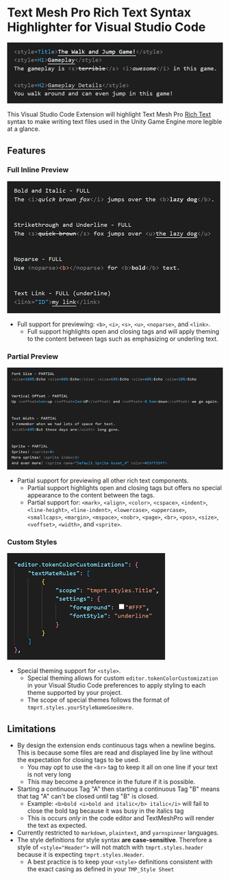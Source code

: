# Text Mesh Pro Rich Text Syntax Highlighter for Visual Studio Code

![Syntax Preview](.github/images/syntax-preview.png)

This Visual Studio Code Extension will highlight Text Mesh Pro [Rich Text](http://digitalnativestudios.com/textmeshpro/docs/rich-text/) syntax to make writing text files used in the Unity Game Engine more legible at a glance.

## Features

### Full Inline Preview
![Full Support Preview](.github/images/full-syntax-preview.png)

- Full support for previewing: `<b>`, `<i>`, `<s>`, `<u>`, `<noparse>`, and `<link>`.
	- Full support highlights open and closing tags and will apply theming to the content between tags such as emphasizing or underling text.

### Partial Preview
![Partial Support Preview](.github/images/partial-syntax-preview.png)

- Partial support for previewing all other rich text components. 
	- Partial support highlights open and closing tags but offers no special appearance to the content between the tags.
	- Partial support for: `<mark>`, `<align>`, `<color>`, `<cspace>`, `<indent>`, `<line-height>`, `<line-indent>`, `<lowercase>`, `<uppercase>`, `<smallcaps>`, `<margin>`, `<mspace>`, `<nobr>`, `<page>`, `<br>`, `<pos>`, `<size>`, `<voffset>`, `<width>`, and `<sprite>`.

### Custom Styles
![Style Syntax Definition](.github/images/style-syntax-definition.png)

- Special theming support for `<style>`.
	- Special theming allows for custom `editor.tokenColorCustomization` in your Visual Studio Code preferences to apply styling to each theme supported by your project.
	- The scope of special themes follows the format of `tmprt.styles.yourStyleNameGoesHere`.

## Limitations
- By design the extension ends continuous tags when a newline begins. This is because some files are read and displayed line by line without the expectation for closing tags to be used.
	- You may opt to use the `<br>` tag to keep it all on one line if your text is not very long
	- This may become a preference in the future if it is possible.
- Starting a continuous Tag "A" then starting a continuous Tag "B" means that tag "A" can't be closed until tag "B" is closed.
	- Example: `<b>bold <i>bold and italic</b> italic</i>` will fail to close the bold tag because it was busy in the italics tag
	- This is occurs *only* in the code editor and TextMeshPro will render the text as expected.
- Currently restricted to `markdown`, `plaintext`, and `yarnspinner` languages.
- The style definitions for style syntax **are case-sensitive**. Therefore a style of `<style="Header">` will not match with `tmprt.styles.header` because it is expecting `tmprt.styles.Header`.
	- A best practice is to keep your `<style>` definitions consistent with the exact casing as defined in your `TMP_Style Sheet`